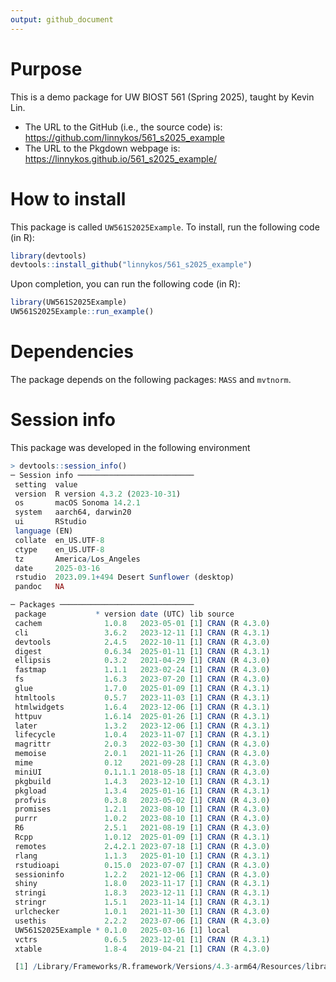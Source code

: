 ```yaml
---
output: github_document
---
```


# Purpose

This is a demo package for UW BIOST 561 (Spring 2025), taught by Kevin Lin.

- The URL to the GitHub (i.e., the source code) is: https://github.com/linnykos/561_s2025_example
- The URL to the Pkgdown webpage is: https://linnykos.github.io/561_s2025_example/

# How to install
This package is called `UW561S2025Example`. To install, run the following code (in R):

```R
library(devtools)
devtools::install_github("linnykos/561_s2025_example")
```

Upon completion, you can run the following code (in R):
```R
library(UW561S2025Example)
UW561S2025Example::run_example()
```

# Dependencies

The package depends on the following packages: `MASS` and `mvtnorm`.

# Session info

This package was developed in the following environment
```R
> devtools::session_info()
─ Session info ──────────────────────────
 setting  value
 version  R version 4.3.2 (2023-10-31)
 os       macOS Sonoma 14.2.1
 system   aarch64, darwin20
 ui       RStudio
 language (EN)
 collate  en_US.UTF-8
 ctype    en_US.UTF-8
 tz       America/Los_Angeles
 date     2025-03-16
 rstudio  2023.09.1+494 Desert Sunflower (desktop)
 pandoc   NA

─ Packages ──────────────────────────────
 package           * version date (UTC) lib source
 cachem              1.0.8   2023-05-01 [1] CRAN (R 4.3.0)
 cli                 3.6.2   2023-12-11 [1] CRAN (R 4.3.1)
 devtools            2.4.5   2022-10-11 [1] CRAN (R 4.3.0)
 digest              0.6.34  2025-01-11 [1] CRAN (R 4.3.1)
 ellipsis            0.3.2   2021-04-29 [1] CRAN (R 4.3.0)
 fastmap             1.1.1   2023-02-24 [1] CRAN (R 4.3.0)
 fs                  1.6.3   2023-07-20 [1] CRAN (R 4.3.0)
 glue                1.7.0   2025-01-09 [1] CRAN (R 4.3.1)
 htmltools           0.5.7   2023-11-03 [1] CRAN (R 4.3.1)
 htmlwidgets         1.6.4   2023-12-06 [1] CRAN (R 4.3.1)
 httpuv              1.6.14  2025-01-26 [1] CRAN (R 4.3.1)
 later               1.3.2   2023-12-06 [1] CRAN (R 4.3.1)
 lifecycle           1.0.4   2023-11-07 [1] CRAN (R 4.3.1)
 magrittr            2.0.3   2022-03-30 [1] CRAN (R 4.3.0)
 memoise             2.0.1   2021-11-26 [1] CRAN (R 4.3.0)
 mime                0.12    2021-09-28 [1] CRAN (R 4.3.0)
 miniUI              0.1.1.1 2018-05-18 [1] CRAN (R 4.3.0)
 pkgbuild            1.4.3   2023-12-10 [1] CRAN (R 4.3.1)
 pkgload             1.3.4   2025-01-16 [1] CRAN (R 4.3.1)
 profvis             0.3.8   2023-05-02 [1] CRAN (R 4.3.0)
 promises            1.2.1   2023-08-10 [1] CRAN (R 4.3.0)
 purrr               1.0.2   2023-08-10 [1] CRAN (R 4.3.0)
 R6                  2.5.1   2021-08-19 [1] CRAN (R 4.3.0)
 Rcpp                1.0.12  2025-01-09 [1] CRAN (R 4.3.1)
 remotes             2.4.2.1 2023-07-18 [1] CRAN (R 4.3.0)
 rlang               1.1.3   2025-01-10 [1] CRAN (R 4.3.1)
 rstudioapi          0.15.0  2023-07-07 [1] CRAN (R 4.3.0)
 sessioninfo         1.2.2   2021-12-06 [1] CRAN (R 4.3.0)
 shiny               1.8.0   2023-11-17 [1] CRAN (R 4.3.1)
 stringi             1.8.3   2023-12-11 [1] CRAN (R 4.3.1)
 stringr             1.5.1   2023-11-14 [1] CRAN (R 4.3.1)
 urlchecker          1.0.1   2021-11-30 [1] CRAN (R 4.3.0)
 usethis             2.2.2   2023-07-06 [1] CRAN (R 4.3.0)
 UW561S2025Example * 0.1.0   2025-03-16 [1] local
 vctrs               0.6.5   2023-12-01 [1] CRAN (R 4.3.1)
 xtable              1.8-4   2019-04-21 [1] CRAN (R 4.3.0)

 [1] /Library/Frameworks/R.framework/Versions/4.3-arm64/Resources/library
```
